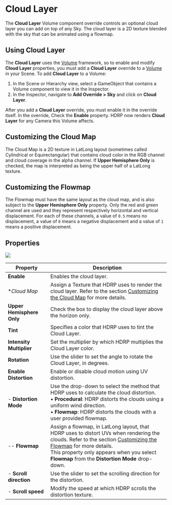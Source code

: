 # Cloud Layer

The **Cloud Layer** Volume component override controls an optional cloud layer you can add on top of any Sky. The cloud layer is a 2D texture blended with the sky that can be animated using a flowmap.

## Using Cloud Layer

The **Cloud Layer** uses the [Volume](Volumes.html) framework, so to enable and modify **Cloud Layer** properties, you must add a **Cloud Layer** override to a [Volume](Volumes.html) in your Scene. To add **Cloud Layer** to a Volume:

1. In the Scene or Hierarchy view, select a GameObject that contains a Volume component to view it in the Inspector.
2. In the Inspector, navigate to **Add Override > Sky** and click on **Cloud Layer**.

After you add a **Cloud Layer** override, you must enable it in the override itself. In the override, Check the **Enable** property. HDRP now renders **Cloud Layer** for any Camera this Volume affects.

<a name="CustomizingCloudMap"></a>

## Customizing the Cloud Map

The Cloud Map is a 2D texture in LatLong layout (sometimes called Cylindrical or Equirectangular) that contains cloud color in the RGB channel and cloud coverage in the alpha channel.
If **Upper Hemisphere Only** is checked, the map is interpreted as being the upper half of a LatLong texture.

<a name="CustomizingFlowmap"></a>

## Customizing the Flowmap

The Flowmap must have the same layout as the cloud map, and is also subject to the **Upper Hemisphere Only** property.
Only the red and green channel are used and they represent respectively horizontal and vertical displacement. For each of these channels, a value of `0.5` means no displacement, a value of `0` means a negative displacement and a value of `1` means a positive displacement.

## Properties

![](Images/Override-CloudLayer.png)

| Property                      | Description                                                  |
| ----------------------------- | ------------------------------------------------------------ |
| **Enable**                    | Enables the cloud layer. |
| **Cloud Map*                  | Assign a Texture that HDRP uses to render the cloud layer. Refer to the section [Customizing the Cloud Map](#CustomizingCloudMap) for more details. |
| **Upper Hemisphere Only**     | Check the box to display the cloud layer above the horizon only. |
| **Tint**                      | Specifies a color that HDRP uses to tint the Cloud Layer. |
| **Intensity Multiplier**      | Set the multiplier by which HDRP multiplies the Cloud Layer color. |
| **Rotation**                  | Use the slider to set the angle to rotate the Cloud Layer, in degrees. |
| **Enable Distortion**         | Enable or disable cloud motion using UV distortion. |
| - **Distortion Mode**         | Use the drop-down to select the method that HDRP uses to calculate the cloud distortion.<br />&#8226; **Procedural**: HDRP distorts the clouds using a uniform wind direction.<br />&#8226; **Flowmap**: HDRP distorts the clouds with a user provided flowmap. |
| -- **Flowmap**                | Assign a flowmap, in LatLong layout, that HDRP uses to distort UVs when rendering the clouds. Refer to the section [Customizing the Flowmap](#CustomizingFlowmap) for more details.<br />This property only appears when you select **Flowmap** from the **Distortion Mode** drop-down. |
| - **Scroll direction**        | Use the slider to set the scrolling direction for the distortion. |
| - **Scroll speed**            | Modify the speed at which HDRP scrolls the distortion texture. |
